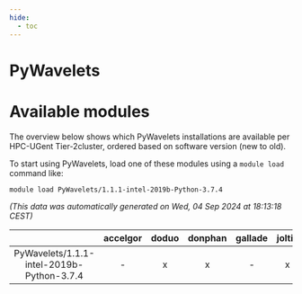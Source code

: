 ```yaml
---
hide:
  - toc
---
```


PyWavelets
==========

# Available modules


The overview below shows which PyWavelets installations are available per HPC-UGent Tier-2cluster, ordered based on software version (new to old).

To start using PyWavelets, load one of these modules using a `module load` command like:

```shell
module load PyWavelets/1.1.1-intel-2019b-Python-3.7.4
```

*(This data was automatically generated on Wed, 04 Sep 2024 at 18:13:18 CEST)*  

| |accelgor|doduo|donphan|gallade|joltik|shinx|skitty|
| :---: | :---: | :---: | :---: | :---: | :---: | :---: | :---: |
|PyWavelets/1.1.1-intel-2019b-Python-3.7.4|-|x|x|-|x|-|x|

